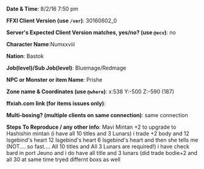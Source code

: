 <!-- 
Issues will be closed without being looked into if 
the following information is missing (unless its not applicable)!!!
-->

**Date & Time**: 8/2/16 7:50 pm


**FFXI Client Version (use `/ver`)**: 30160602_0

**Server's Expected Client Version matches, yes/no? (use `@ecv`)**: no


**Character Name**:Numxxviii 


**Nation**: Bastok


**Job(level)/Sub Job(level)**: Bluemage/Redmage


**NPC or Monster or item Name**: Prishe


**Zone name & Coordinates (use `@where`)**: x:538 Y:-500 Z:-590 (187)


**ffxiah.com link (for items issues only)**: 


**Multi-boxing? (multiple clients on same connection)**: same connection


**Steps To Reproduce / any other info**: Mavi Mintan +2 to upgrade to  Hashishin mintan  (i have all 10 titles and 3 Lunars)
i trade +2 body and 12 Isgebind's heart 12 Isgebind's heart 6 Isgebind's heart and then she tells me (NOT.... so fast.... All 10 titles and All 3 Lunars are required!) i have check bard in port Jeuno and i do have all title and 3 lunars (did trade bodie+2 and all 30 at same time tryed differnt boxs as well 

